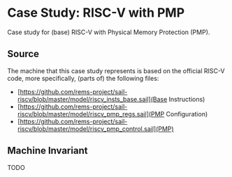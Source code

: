 # Case Study: RISC-V with PMP 
Case study for (base) RISC-V with Physical Memory Protection (PMP).

## Source
The machine that this case study represents is based on the official RISC-V code, more specifically, (parts of) the following files:
- [https://github.com/rems-project/sail-riscv/blob/master/model/riscv_insts_base.sail](Base Instructions)
- [https://github.com/rems-project/sail-riscv/blob/master/model/riscv_pmp_regs.sail](PMP Configuration)
- [https://github.com/rems-project/sail-riscv/blob/master/model/riscv_pmp_control.sail](PMP)

## Machine Invariant
TODO
